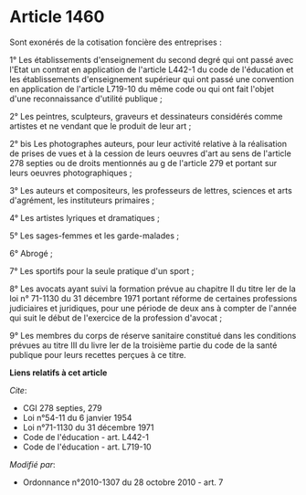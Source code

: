 # Article 1460

Sont exonérés de la cotisation foncière des entreprises : 

1° Les établissements d'enseignement du second degré qui ont passé avec l'Etat un contrat en application de l'article L442-1
du code de l'éducation et les établissements d'enseignement supérieur qui ont passé une convention en application de
l'article L719-10 du même code ou qui ont fait l'objet d'une reconnaissance d'utilité publique ; 

2° Les peintres, sculpteurs, graveurs et dessinateurs considérés comme artistes et ne vendant que le produit de leur art ; 

2° bis Les photographes auteurs, pour leur activité relative à la réalisation de prises de vues et à la cession de leurs
oeuvres d'art au sens de l'article 278 septies ou de droits mentionnés au g de l'article 279 et portant sur leurs oeuvres
photographiques ; 

3° Les auteurs et compositeurs, les professeurs de lettres, sciences et arts d'agrément, les instituteurs primaires ; 

4° Les artistes lyriques et dramatiques ; 

5° Les sages-femmes et les garde-malades ; 

6° Abrogé ;

7° Les sportifs pour la seule pratique d'un sport ; 

8° Les avocats ayant suivi la formation prévue au chapitre II du titre Ier de la loi n° 71-1130 du 31 décembre 1971 portant
réforme de certaines professions judiciaires et juridiques, pour une période de deux ans à compter de l'année qui suit le
début de l'exercice de la profession d'avocat ; 

9° Les membres du corps de réserve sanitaire constitué dans les conditions prévues au titre III du livre Ier de la troisième
partie du code de la santé publique pour leurs recettes perçues à ce titre.

**Liens relatifs à cet article**

_Cite_:

  - CGI 278 septies, 279
  - Loi n°54-11 du 6 janvier 1954
  - Loi n°71-1130 du 31 décembre 1971
  - Code de l'éducation - art. L442-1
  - Code de l'éducation - art. L719-10

_Modifié par_:

  - Ordonnance n°2010-1307 du 28 octobre 2010 - art. 7
